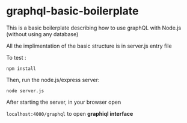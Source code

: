 # graphql-basic-boilerplate
This is a basic boilerplate describing how to use graphQL with Node.js (without using any database)

All the implimentation of the basic structure is in server.js entry file


To test :



` npm install `


Then, run the node.js/express server:


`node server.js`


After starting the server, in your browser open 


` localhost:4000/graphql ` to open <b>graphiql interface</b>
